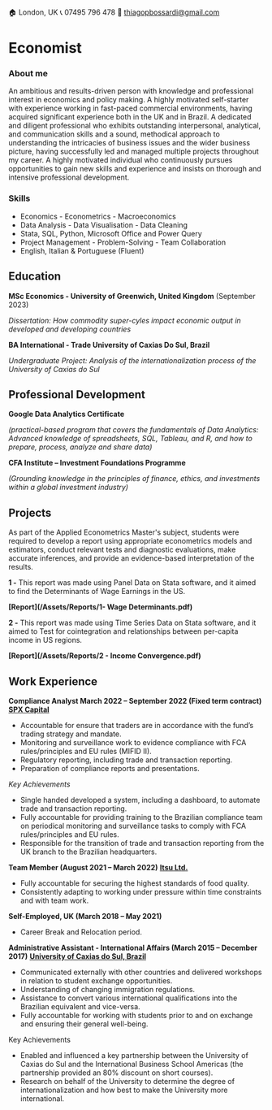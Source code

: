 🏠 London, UK	     📞 07495 796 478	      📧 thiagopbossardi@gmail.com

# Economist

### About me
An ambitious and results-driven person with knowledge and professional interest in economics and policy making. A highly
motivated self-starter with experience working in fast-paced commercial environments, having acquired significant
experience both in the UK and in Brazil. A dedicated and diligent professional who exhibits outstanding interpersonal,
analytical, and communication skills and a sound, methodical approach to understanding the intricacies of business issues
and the wider business picture, having successfully led and managed multiple projects throughout my career. A highly
motivated individual who continuously pursues opportunities to gain new skills and experience and insists on thorough
and intensive professional development.

### Skills
- Economics - Econometrics - Macroeconomics 
- Data Analysis - Data Visualisation - Data Cleaning  
- Stata, SQL, Python, Microsoft Office and Power Query
- Project Management - Problem-Solving - Team Collaboration
- English, Italian & Portuguese (Fluent)

## Education
**MSc Economics - University of Greenwich, United Kingdom** (September 2023)

   *Dissertation: How commodity super-cyles impact economic output in developed and developing countries*
 
**BA International - Trade University of Caxias Do Sul, Brazil**

   *Undergraduate Project: Analysis of the internationalization process of the University of Caxias do Sul*

## Professional Development
**Google Data Analytics Certificate**

*(practical-based program that covers the fundamentals of Data Analytics: Advanced knowledge of spreadsheets, SQL, Tableau, and R, and how to prepare, process, analyze and share data)*

**CFA Institute – Investment Foundations Programme**

*(Grounding knowledge in the principles of finance, ethics, and investments within a global investment industry)* 

## Projects
 As part of the Applied Econometrics Master's subject, students were required to develop a report using appropriate econometrics models and estimators, conduct relevant tests and diagnostic evaluations, make accurate inferences, and provide an evidence-based interpretation of the results.

**1 -** This report was made using Panel Data on Stata software, and it aimed to find the Determinants of Wage Earnings in the US.

**[Report](/Assets/Reports/1- Wage Determinants.pdf)**


**2 -** This report was made using Time Series Data on Stata software, and it aimed to Test for cointegration and relationships between per-capita income in US regions.

**[Report](/Assets/Reports/2 - Income Convergence.pdf)**



## Work Experience
**Compliance Analyst March 2022 – September 2022 (Fixed term contract)**
**[SPX Capital](https://www.spxcapital.com/en/home/)**
- Accountable for ensure that traders are in accordance with the fund’s trading strategy and mandate.
- Monitoring and surveillance work to evidence compliance with FCA rules/principles and EU rules (MIFID II).
- Regulatory reporting, including trade and transaction reporting.
-	Preparation of compliance reports and presentations.


*Key Achievements*
- Single handed developed a system, including a dashboard, to automate trade and transaction reporting.
- Fully accountable for providing training to the Brazilian compliance team on periodical monitoring and surveillance tasks to comply with FCA rules/principles and EU rules.
- Responsible for the transition of trade and transaction reporting from the UK branch to the Brazilian headquarters.

**Team Member (August 2021 – March 2022)**
**[Itsu Ltd.](https://www.itsu.com/)**
- Fully accountable for securing the highest standards of food quality.
- Consistently adapting to working under pressure within time constraints and with team work. 

**Self-Employed, UK (March 2018 – May 2021)**
- Career Break and Relocation period.   
  
**Administrative Assistant - International Affairs (March 2015 – December 2017)**
**[University of Caxias do Sul, Brazil](https://www.ucs.br/site)**
-	Communicated externally with other countries and delivered workshops in relation to student exchange opportunities.
-	Understanding of changing immigration regulations. 
-	Assistance to convert various international qualifications into the Brazilian equivalent and vice-versa.
-	Fully accountable for working with students prior to and on exchange and ensuring their general well-being.
  
Key Achievements
-	Enabled and influenced a key partnership between the University of Caxias do Sul and the International Business School Americas (the partnership provided an 80% discount on short courses).
-	Research on behalf of the University to determine the degree of internationalization and how best to make the University more international. 

